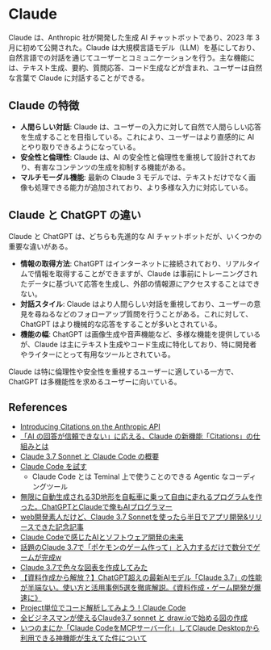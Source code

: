 # Claude

Claude は、Anthropic 社が開発した生成 AI チャットボットであり、2023 年 3 月に初めて公開された。Claude は大規模言語モデル（LLM）を基にしており、自然言語での対話を通じてユーザーとコミュニケーションを行う。主な機能には、テキスト生成、要約、質問応答、コード生成などが含まれ、ユーザーは自然な言葉で Claude に対話することができる。

## Claude の特徴

- **人間らしい対話**: Claude は、ユーザーの入力に対して自然で人間らしい応答を生成することを目指している。これにより、ユーザーはより直感的に AI とやり取りできるようになっている。
- **安全性と倫理性**: Claude は、AI の安全性と倫理性を重視して設計されており、有害なコンテンツの生成を抑制する機能がある。
- **マルチモーダル機能**: 最新の Claude 3 モデルでは、テキストだけでなく画像も処理できる能力が追加されており、より多様な入力に対応している。

## **Claude と ChatGPT の違い**

Claude と ChatGPT は、どちらも先進的な AI チャットボットだが、いくつかの重要な違いがある。

- **情報の取得方法**: ChatGPT はインターネットに接続されており、リアルタイムで情報を取得することができますが、Claude は事前にトレーニングされたデータに基づいて応答を生成し、外部の情報源にアクセスすることはできない。
- **対話スタイル**: Claude はより人間らしい対話を重視しており、ユーザーの意見を尋ねるなどのフォローアップ質問を行うことがある。これに対して、ChatGPT はより機械的な応答をすることが多いとされている。
- **機能の幅**: ChatGPT は画像生成や音声機能など、多様な機能を提供しているが、Claude は主にテキスト生成やコード生成に特化しており、特に開発者やライターにとって有用なツールとされている。

Claude は特に倫理性や安全性を重視するユーザーに適している一方で、ChatGPT は多機能性を求めるユーザーに向いている。

## References

- [Introducing Citations on the Anthropic API](https://www.anthropic.com/news/introducing-citations-api)
- [「AI の回答が信頼できない」に応える、Claude の新機能「Citations」の仕組みとは](https://atmarkit.itmedia.co.jp/ait/articles/2502/10/news065.html)
- [Claude 3.7 Sonnet と Claude Code の概要](https://note.com/npaka/n/nde500a0458fd)
- [Claude Code を試す](https://zenn.dev/schroneko/articles/a4496472b76477)
  - Claude Code とは Teminal 上で使うことのできる Agentic なコーディングツール
- [無限に自動生成される3D地形を自転車に乗って自由に走れるプログラムを作った。ChatGPTとClaudeで俺もAIプログラマー](https://www.techno-edge.net/article/2025/03/02/4160.html)
- [web開発素人だけど、Claude 3.7 Sonnetを使ったら半日でアプリ開発&リリースできた記念記事](https://qiita.com/ynmc0214/items/0a3ed437eeea02ccdefd)
- [Claude Codeで感じたAIとソフトウェア開発の未来](https://zenn.dev/koher/articles/claude-code-and-development-future)
- [話題のClaude 3.7で「ポケモンのゲーム作って」と入力するだけで数分でゲームが完成w](https://x.com/masahirochaen/status/1894283801326751818)
- [Claude 3.7で色々な図表を作成してみた](https://note.com/it_navi/n/n2e2237d82d7b)
- [【資料作成から解放？】ChatGPT超えの最新AIモデル「Claude 3.7」の性能が半端ない。使い方と活用事例5選を徹底解説。《資料作成・ゲーム開発が爆速に》](https://note.com/chaen_channel/n/n7c97f50dc938)
- [Project単位でコード解析してみよう！Claude Code](https://zenn.dev/acntechjp/articles/4a9b7e2b6b92ad)
- [全ビジネスマンが使えるClaude3.7 sonnet と draw.ioで始める図の作成](https://note.com/japanmarketing/n/n6d73751105cc)
- [いつのまにか「Claude CodeをMCPサーバー化」してClaude Desktopから利用できる神機能が生えてた件について](https://zenn.dev/kazuph/articles/5a6cc61ae21940)
